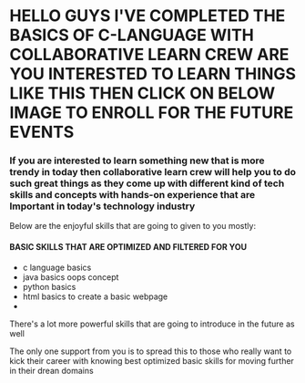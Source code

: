 # HELLO GUYS I'VE COMPLETED THE BASICS OF C-LANGUAGE WITH COLLABORATIVE LEARN CREW ARE YOU INTERESTED TO LEARN THINGS LIKE THIS THEN CLICK ON BELOW IMAGE TO ENROLL FOR THE FUTURE EVENTS
<h3>If you are interested to learn something new that is more trendy in today then collaborative learn crew will help you to do such great things as they come up with different kind of tech skills and concepts with hands-on experience that are Important in today's technology industry </h3>
<p>Below are the enjoyful skills that are going to given to you mostly:</p>
<h4>BASIC SKILLS THAT ARE OPTIMIZED AND FILTERED FOR YOU</h4> 
<ul>
  <li>c language basics</li>
  <li>java basics oops concept</li>
  <li>python basics</li>
  <li>html basics to create a basic webpage</li>
  <li></li>
 </ul>
 <p>There's a lot more powerful skills that are going to introduce in the future as well</p>
 </h3>The only one support from you is to spread this to those who really want to kick their career with knowing best optimized basic skills for moving further in their drean domains</h3>
 
